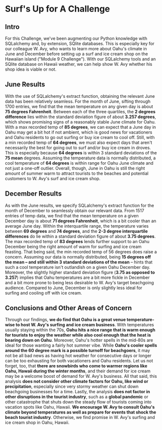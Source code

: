 # Surf's Up for A Challenge

## Intro
For this Challenge, we've been augmenting our Python knowledge with SQLalchemy and, by extension, SQlite databases. This is especially key for our colleague W. Avy, who wants to learn more about Oahu's climate in June and December before setting up a surf and ice cream shop on the Hawaiian island ("Module 9 Challenge"). With our SQLalchemy tools and an SQlite database on Hawaii weather, we can help show W. Avy whether his shop idea is viable or not.

## June Results
With the use of SQLalchemy's extract function, obtaining the relevant June data has been relatively seamless. For the month of June, sifting through 1700 entries, we find that the mean temperature on any given day is about **75 degrees Fahrenheit**. Between each of the three quartiles, the **2 degrees difference** lies within the standard deviation figure of about **3.257 degrees**, which shows promising signs of a reasonably stable June climate for Oahu. With a max recorded temp of **85 degrees**, we can expect that a June day in Oahu may get a bit hot if not ambient, which is good news for vacationers and Oahu residents to go out surfing or buy ice cream to cool off. Still, with a min recorded temp of **64 degrees**, we must also expect days that aren't necessarily the best for going out to surf and/or buy ice cream in droves. This is especially because **64 degrees** is within 3 standard deviations of the **75 mean** degrees. Assuming the temperature data is normally distributed, a cool temperature of **64 degrees** is within range for Oahu June climate and not just a one-off outlier. Overall, though, June in Oahu is still the right amount of summer warm to attract tourists to the beaches and potential customers to W. Avy's surf and ice cream shop.

## December Results
As with the June results, we specify SQLalchemy's extract function for the month of December to seamlessly obtain our relevant data. From 1517 entries of temp data, we find that the mean temperature on a given December day is about **71 degrees Fahrenheit**, which is a bit cooler than an average June day. Within the interquartile range, the temperature varies between **69 degrees** and **74 degrees**, and the **2-3 degree interquartile differences** do lie within a standard deviation figure of about **3.75 degrees**. The max recorded temp of **83 degrees** lends further support to an Oahu December being the right amount of warm for surfing and ice cream feasting. That being said, the min recorded temp of 56 degrees does raise a concern. Assuming our data is normally distributed, being **15 degrees off the mean – and still within 3 standard deviations of the mean** – hints that such a cool temperature isn't outlandish on a given Oahu December day. Moreover, the slightly higher standard deviation figure (**3.75 as opposed to 3.257**) implies that Oahu temperatures are a bit more fickle in December and a bit more prone to being less desirable to W. Avy's target beachgoing audience. Compared to June, December is only slightly less ideal for surfing and cooling off with ice cream.

## Conclusions and Other Areas of Concern
Through our findings, **we do find that Oahu is a great venue temperature-wise to host W. Avy's surfing and ice cream business**. With temperatures usually staying within the 70s, **Oahu hits a nice range that is warm enough for tourists to enjoy the weather while also cool enough that the heat is bearing down on Oahu**. Moreover, Oahu's hotter spells in the mid-80s are ideal for those wanting a fairly hot summer vibe. While **Oahu's cooler spells around the 60 degree mark is a possible turnoff for beachgoers**, it may not be all bad news as having hot weather for consecutive days or longer can be too exhausting for both vacationers and Oahu residents. Let us not forget, too, that **there are snowbirds who come to warmer regions like Oahu, Hawaii during the winter months**, and their demand for ice cream may be a welcome boost of demand for W. Avy's business. All that said, this analysis **does not consider other climate factors for Oahu, like wind or precipitation**, especially since very stormy weather can shut down beachgoing businesses for a time. Lastly, the analysis **does not factor in other disruptions in the tourist industry**, such as a **global pandemic** or other catastrophe that shuts down the steady flow of tourists coming into vacation spots like Oahu, Hawaii. **We encourage W. Avy to consult Oahu's climate beyond temperatures as well as prepare for events that shock the beach tourist industry**. Otherwise, we find promise in W. Avy's surfing and ice cream shop in Oahu, Hawaii.
